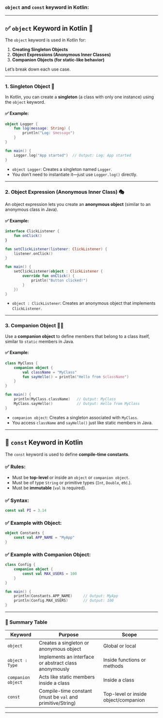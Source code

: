 ### `object` and `const` keyword in Kotlin:

---

## ✅ **`object` Keyword in Kotlin** 🧱

The `object` keyword is used in Kotlin for:

1. **Creating Singleton Objects**  
2. **Object Expressions (Anonymous Inner Classes)**  
3. **Companion Objects (for static-like behavior)**

Let’s break down each use case.

---

### **1. Singleton Object** 👑

In Kotlin, you can create a **singleton** (a class with only one instance) using the `object` keyword.

#### ✅ Example:
```kotlin
object Logger {
    fun log(message: String) {
        println("Log: $message")
    }
}

fun main() {
    Logger.log("App started")  // Output: Log: App started
}
```

- `object Logger`: Creates a singleton named `Logger`.
- You don’t need to instantiate it—just use `Logger.log()` directly.

---

### **2. Object Expression (Anonymous Inner Class)** 🎭

An object expression lets you create an **anonymous object** (similar to an anonymous class in Java).

#### ✅ Example:
```kotlin
interface ClickListener {
    fun onClick()
}

fun setClickListener(listener: ClickListener) {
    listener.onClick()
}

fun main() {
    setClickListener(object : ClickListener {
        override fun onClick() {
            println("Button clicked!")
        }
    })
}
```

- `object : ClickListener`: Creates an anonymous object that implements `ClickListener`.

---

### **3. Companion Object** 👯‍♀️

Use a **companion object** to define members that belong to a class itself, similar to `static` members in Java.

#### ✅ Example:
```kotlin
class MyClass {
    companion object {
        val className = "MyClass"
        fun sayHello() = println("Hello from $className")
    }
}

fun main() {
    println(MyClass.className)   // Output: MyClass
    MyClass.sayHello()           // Output: Hello from MyClass
}
```

- `companion object`: Creates a singleton associated with `MyClass`.
- You access `className` and `sayHello()` just like static members in Java.

---

## 🔐 **`const` Keyword in Kotlin**

The `const` keyword is used to define **compile-time constants**.

### ✅ Rules:
- Must be **top-level** or inside an `object` or `companion object`.
- Must be of type `String` or primitive types (`Int`, `Double`, etc.).
- Must be **immutable** (`val` is required).

### ✅ Syntax:
```kotlin
const val PI = 3.14
```

### ✅ Example with Object:
```kotlin
object Constants {
    const val APP_NAME = "MyApp"
}
```

### ✅ Example with Companion Object:
```kotlin
class Config {
    companion object {
        const val MAX_USERS = 100
    }
}

fun main() {
    println(Constants.APP_NAME)     // Output: MyApp
    println(Config.MAX_USERS)       // Output: 100
}
```

---

### 🔁 Summary Table

| Keyword            | Purpose                                                    | Scope                                |
|--------------------|------------------------------------------------------------|--------------------------------------|
| `object`           | Creates a singleton or anonymous object                    | Global or local                      |
| `object : Type`    | Implements an interface or abstract class anonymously      | Inside functions or methods          |
| `companion object` | Acts like static members inside a class                    | Inside a class                       |
| `const`            | Compile-time constant (must be `val` and primitive/String) | Top-level or inside object/companion |

---